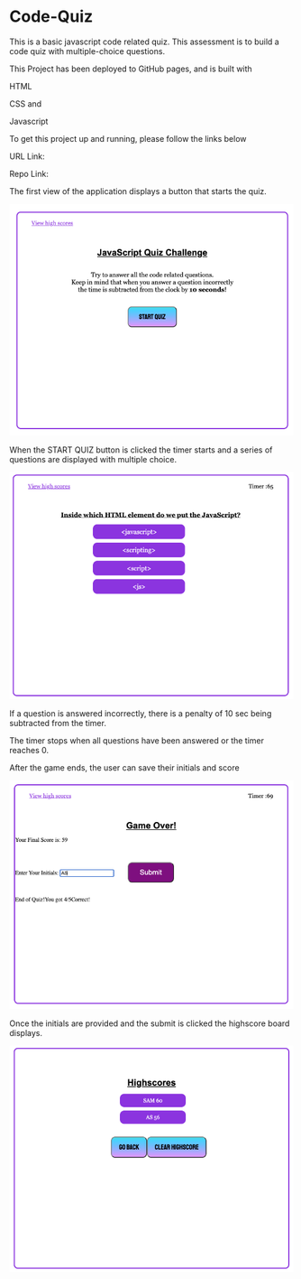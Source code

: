 # Code-Quiz

This is a basic javascript code related quiz. This assessment is to build a code quiz with multiple-choice questions.

This Project has been deployed to GitHub pages, and is built with

HTML

CSS and

Javascript

To get this project up and running, please follow the links below

URL Link: 

Repo Link: 


The first view of the application displays a button that starts the quiz.

![first view](assets/Start-Page.png)

When the START QUIZ button is clicked the timer starts and a series of questions are displayed with multiple choice.

![Questions-page](assets/Questions.png)


If a question is answered incorrectly, there is a penalty of 10 sec being subtracted from the timer.

The timer stops when all questions have been answered or the timer reaches 0.

After the game ends, the user can save their initials and score 

![save initials](assets/Gameover.png)

Once the initials are provided and the submit is clicked the highscore board displays.

![score board](assets/Highscores.png)
